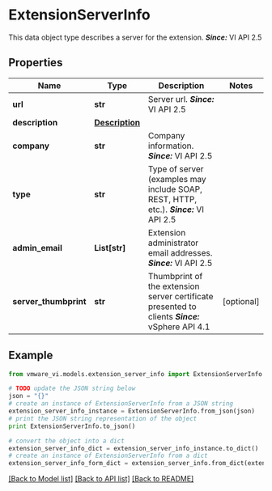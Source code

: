 # ExtensionServerInfo

This data object type describes a server for the extension.  ***Since:*** VI API 2.5 

## Properties
Name | Type | Description | Notes
------------ | ------------- | ------------- | -------------
**url** | **str** | Server url.  ***Since:*** VI API 2.5  | 
**description** | [**Description**](Description.md) |  | 
**company** | **str** | Company information.  ***Since:*** VI API 2.5  | 
**type** | **str** | Type of server (examples may include SOAP, REST, HTTP, etc.).  ***Since:*** VI API 2.5  | 
**admin_email** | **List[str]** | Extension administrator email addresses.  ***Since:*** VI API 2.5  | 
**server_thumbprint** | **str** | Thumbprint of the extension server certificate presented to clients  ***Since:*** vSphere API 4.1  | [optional] 

## Example

```python
from vmware_vi.models.extension_server_info import ExtensionServerInfo

# TODO update the JSON string below
json = "{}"
# create an instance of ExtensionServerInfo from a JSON string
extension_server_info_instance = ExtensionServerInfo.from_json(json)
# print the JSON string representation of the object
print ExtensionServerInfo.to_json()

# convert the object into a dict
extension_server_info_dict = extension_server_info_instance.to_dict()
# create an instance of ExtensionServerInfo from a dict
extension_server_info_form_dict = extension_server_info.from_dict(extension_server_info_dict)
```
[[Back to Model list]](../README.md#documentation-for-models) [[Back to API list]](../README.md#documentation-for-api-endpoints) [[Back to README]](../README.md)


